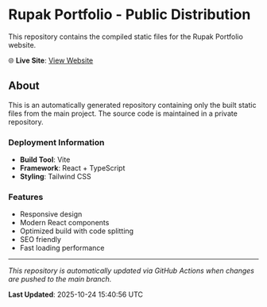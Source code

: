 # Rupak Portfolio - Public Distribution

This repository contains the compiled static files for the Rupak Portfolio website.

🌐 **Live Site**: [View Website](https://rupakbiswas.com)

## About

This is an automatically generated repository containing only the built static files from the main project. The source code is maintained in a private repository.

### Deployment Information

- **Build Tool**: Vite
- **Framework**: React + TypeScript
- **Styling**: Tailwind CSS

### Features

- Responsive design
- Modern React components
- Optimized build with code splitting
- SEO friendly
- Fast loading performance

---

*This repository is automatically updated via GitHub Actions when changes are pushed to the main branch.*

**Last Updated**: 2025-10-24 15:40:56 UTC
